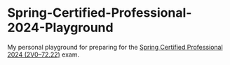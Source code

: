 # Spring-Certified-Professional-2024-Playground

My personal playground for preparing for
the [Spring Certified Professional 2024 (2V0–72.22)](https://www.broadcom.com/support/education/vmware/certification/spring-certified-pro)
exam.